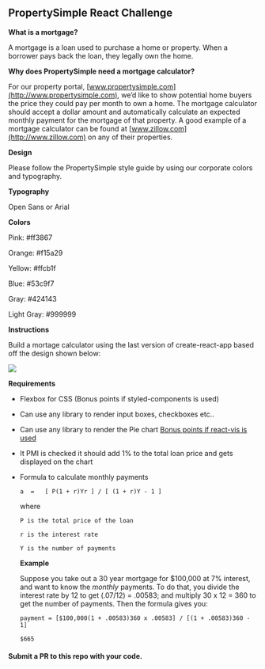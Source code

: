 ## PropertySimple React Challenge

**What is a mortgage?** 

A mortgage is a loan used to purchase a home or property. When a borrower pays back the loan, they legally own the home. 

**Why does PropertySimple need a mortgage calculator?** 

For our property portal, [www.propertysimple.com](http://www.propertysimple.com), we’d like to show potential home buyers the price they could pay per month to own a home. The mortgage calculator should accept a dollar amount and automatically calculate an expected monthly payment for the mortgage of that property. A good example of a mortgage calculator can be found at [www.zillow.com](http://www.zillow.com) on any of their properties. 

**Design** 

Please follow the PropertySimple style guide by using our corporate colors and typography.

**Typography**

Open Sans or Arial 

**Colors**

Pink: #ff3867

Orange: #f15a29

Yellow: #ffcb1f

Blue: #53c9f7

Gray: #424143

Light Gray: #999999

**Instructions**

Build a mortage calculator using the last version of create-react-app based off the design shown below:

![](https://scontent.xx.fbcdn.net/v/t1.15752-0/p280x280/53545867_298015887558905_6873721928884944896_n.png?_nc_cat=100&_nc_ad=z-m&_nc_cid=0&_nc_zor=9&_nc_ht=scontent.xx&oh=fbd9989bbc0311dce758b1c84871a307&oe=5D1E72CE)

**Requirements**

- Flexbox for CSS (Bonus points if styled-components is used)

- Can use any library to render input boxes, checkboxes etc..

- Can use any library to render the Pie chart [Bonus points if react-vis is used](https://github.com/uber/react-vis)

- It PMI is checked it should add 1% to the total loan price and gets displayed on the chart

- Formula to calculate monthly payments

  ```a  =   [ P(1 + r)Yr ] / [ (1 + r)Y - 1 ]```

  where 

  `P is the total price of the loan`

  `r is the interest rate `

  `Y is the number of payments`

  
  

  **Example**

  Suppose you take out a 30 year mortgage for $100,000 at 7% interest, and want to know the *monthly* payments. To do that, you divide the interest rate by 12 to get (.07/12) = .00583; and multiply 30 x 12 = 360 to get the number of payments. Then the formula gives you:

  ```payment = [$100,000(1 + .00583)360 x .00583] / [(1 + .00583)360 - 1]```

  ```$665```

  

#### Submit a PR to this repo with your code.



